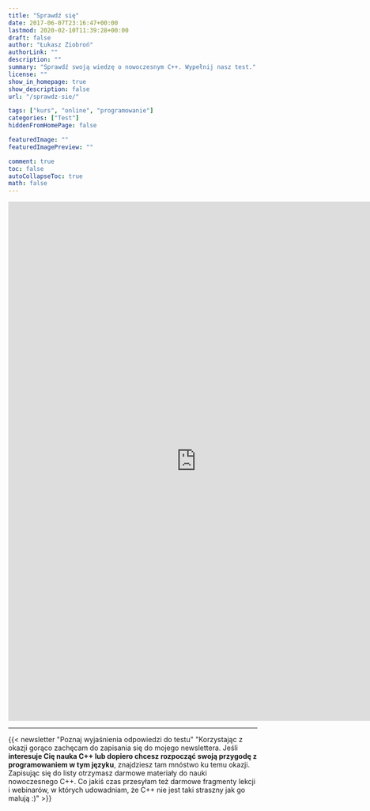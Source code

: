 ```yaml
---
title: "Sprawdź się"
date: 2017-06-07T23:16:47+00:00
lastmod: 2020-02-10T11:39:28+00:00
draft: false
author: "Łukasz Ziobroń"
authorLink: ""
description: ""
summary: "Sprawdź swoją wiedzę o nowoczesnym C++. Wypełnij nasz test."
license: ""
show_in_homepage: true
show_description: false
url: "/sprawdz-sie/"

tags: ["kurs", "online", "programowanie"]
categories: ["Test"]
hiddenFromHomePage: false

featuredImage: ""
featuredImagePreview: ""

comment: true
toc: false
autoCollapseToc: true
math: false
---
```


<iframe src="https://docs.google.com/forms/d/e/1FAIpQLSfuq4turIlrf4_MN6eUVT6UGY_HrACymgCUJYUX95P-0VmvsA/viewform?embedded=true" width="760" height="1050" frameborder="0"></iframe>

---

{{< newsletter "Poznaj wyjaśnienia odpowiedzi do testu" "Korzystając z okazji gorąco zachęcam do zapisania się do mojego newslettera. Jeśli <b>interesuje Cię nauka C++ lub dopiero chcesz rozpocząć swoją przygodę z programowaniem w tym języku</b>, znajdziesz tam mnóstwo ku temu okazji. Zapisując się do listy otrzymasz darmowe materiały do nauki nowoczesnego C++. Co jakiś czas przesyłam też darmowe fragmenty lekcji i webinarów, w których udowadniam, że C++ nie jest taki straszny jak go malują :)" >}}

